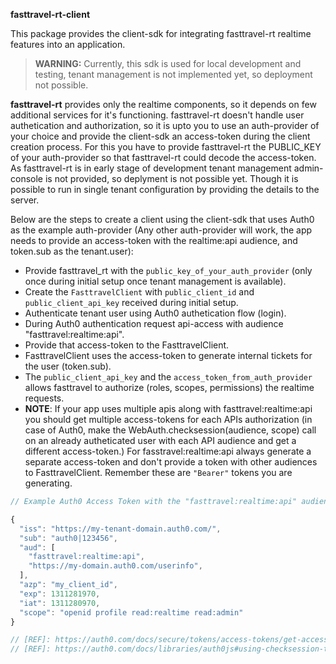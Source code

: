 **fasttravel-rt-client**

This package provides the client-sdk for integrating fasttravel-rt realtime features into an application.

> **WARNING:** Currently, this sdk is used for local development and testing, tenant management is not implemented yet, so deployment not possible.


**fasttravel-rt** provides only the realtime components, so it depends on few additional services for it's functioning. fasttravel-rt doesn't handle user authetication and authorization, so it is upto you to use an auth-provider of your choice and provide the client-sdk an access-token during the client creation process. For this you have to provide fasttravel-rt the PUBLIC_KEY of your auth-provider so that fasttravel-rt could decode the access-token. As fasttravel-rt is in early stage of development tenant management admin-console is not provided, so deplyment is not possible yet. Though it is possible to run in single tenant configuration by providing the details to the server. 


Below are the steps to create a client using the client-sdk that uses Auth0 as the example auth-provider (Any other auth-provider will work, the app needs to provide an access-token with the realtime:api audience, and token.sub as the tenant.user):

* Provide fasttravel_rt with the `public_key_of_your_auth_provider` (only once during initial setup once tenant management is available).
* Create the `FasttravelClient` with `public_client_id` and `public_client_api_key` received during initial setup.
* Authenticate tenant user using Auth0 authetication flow (login).
* During Auth0 authentication request api-access with audience "fasttravel:realtime:api".
* Provide that access-token to the FasttravelClient.
* FasttravelClient uses the access-token to generate internal tickets for the user (token.sub).
* The `public_client_api_key` and the `access_token_from_auth_provider` allows fasttravel to authorize (roles, scopes, permissions) the realtime requests.
* **NOTE**: If your app uses multiple apis along with fasttravel:realtime:api you should get multiple access-tokens for each APIs authorization (in case of Auth0, make the WebAuth.checksession(audience, scope) call on an already autheticated user with each API audience and get a different access-token.) For fasstravel:realtime:api always generate a separate access-token and don't provide a token with other audiences to FasttravelClient. Remember these are `"Bearer"` tokens you are generating.

```js
// Example Auth0 Access Token with the "fasttravel:realtime:api" audience added:

{
  "iss": "https://my-tenant-domain.auth0.com/",
  "sub": "auth0|123456",
  "aud": [
    "fasttravel:realtime:api",
    "https://my-domain.auth0.com/userinfo",
  ],
  "azp": "my_client_id",
  "exp": 1311281970,
  "iat": 1311280970,
  "scope": "openid profile read:realtime read:admin"
}

// [REF]: https://auth0.com/docs/secure/tokens/access-tokens/get-access-tokens
// [REF]: https://auth0.com/docs/libraries/auth0js#using-checksession-to-acquire-new-tokens

```